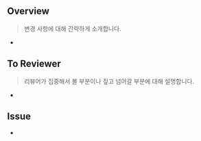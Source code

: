 ## Overview

> 변경 사항에 대해 간략하게 소개합니다.

- 

## To Reviewer

> 리뷰어가 집중해서 볼 부분이나 짚고 넘어갈 부분에 대해 설명합니다.

- 

## Issue

- 